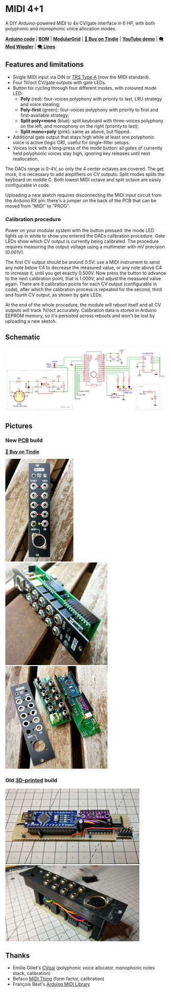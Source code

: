 MIDI 4+1
========

A DIY Arduino-powered MIDI to 4x CV/gate interface in 6 HP, with both polyphonic and monophonic voice allocation modes.

**[Arduino code][1]** | **[BOM][2]** | **[ModularGrid][6]** | [🛒 **Buy on Tindie**][7] | **[YouTube demo][5]** | [🗨️ **Mod Wiggler**][3] | [🗨️ **Lines**][4]

[1]: midi4plus1.ino
[2]: bom.csv
[3]: https://www.modwiggler.com/forum/viewtopic.php?t=231861
[4]: https://llllllll.co/t/midi-4-1-arduino-powered-polyphonic-and-monophonic-midi-to-4x-cv-gate-interface-in-6hp/32543
[5]: https://youtu.be/g9WwDo7eYi4
[6]: https://www.modulargrid.net/e/joeseggiola-midi-4-1
[7]: https://www.tindie.com/products/joeseggiola/midi-41-a-4x-cvgate-interface-pcb-panel/

Features and limitations
------------------------

* Single MIDI input via DIN or [TRS Type A](https://www.midi.org/midi-articles/trs-specification-adopted-and-released) (now the MIDI standard).
* Four 1V/oct CV/gate outputs with gate LEDs.
* Button for cycling through four different modes, with coloured mode LED:
   * **Poly** (red): four-voices polyphony with priority to last, LRU strategy and voice stealing;
   * **Poly-first** (green): four-voices polyphony with priority to first and first-available strategy;
   * **Split poly+mono** (blue): split keyboard with three-voices polyphony on the left, and monophony on the right (priority to last);
   * **Split mono+poly** (pink): same as above, but flipped.
* Additional gate output that stays high while at least one polyphonic voice is active (logic OR), useful for single-filter setups.
* Voices lock with a long-press of the mode button: all gates of currently held polyphonic voices stay high, ignoring key releases until next reallocation.

The DACs range is 0-4V, so only the 4 center octaves are covered. The get more, it is necessary to add amplifiers 
on CV outputs. Split modes splits the keyboard on middle C. Both lowest MIDI octave and split octave are easily
configurable in code.

Uploading a new sketch requires disconnecting the MIDI input circuit from the Arduino RX pin: there's a jumper on the back of the PCB that can be moved from "MIDI" to "PROG".

### Calibration procedure

Power on your modular system with the button pressed: the mode LED lights up in white to show you entered the DACs calibration procedure. Gate LEDs show which CV output is currently being calibrated. The procedure requires measuring the output voltage using a multimeter with mV precision (0.001V).

The first CV output should be around 0.5V: use a MIDI instrument to send any note below C4 to decrease the measured value, or any note above C4 to increase it, until you get exactly 0.500V. Now press the button to advance to the next calibration point, that is 1.000V, and adjust the measured value again. There are 8 calibration points for each CV output (configurable in code), after which the calibration process is repeated for the second, third and fourth CV output, as shown by gate LEDs.

At the end of the whole procedure, the module will reboot itself and all CV outputs will track 1V/oct accurately. Calibration data is stored in Arduino EEPROM memory, so it's persisted across reboots and won't be lost by uploading a new sketch.

Schematic
---------

![](schematic.png)

Pictures
--------

### New [PCB](pcb/) build

[🛒 **Buy on Tindie**][7]

<img src="pictures/IMG_20210621_140800.jpg" height="320"> <img src="pictures/IMG_20210621_140903.jpg" height="320"> <img src="pictures/IMG_20210620_175313.jpg" height="320">

### Old [3D-printed](3d/) build

<img src="pictures/IMG_20200307_181436.jpg" width="420"> <img src="pictures/IMG_20200413_181507.jpg" width="420">

Thanks
------

- Emilie Gillet's [CVpal][10] (polyphonic voice allocator, monophonic notes stack, calibration)
- Befaco [MIDI Thing][11] (form factor, calibration)
- François Best's [Arduino MIDI Library][12]

[10]: https://github.com/pichenettes/cvpal
[11]: https://github.com/Befaco/midithing
[12]: https://github.com/FortySevenEffects/arduino_midi_library

